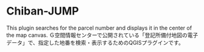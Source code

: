 # Chiban-JUMP
This plugin searches for the parcel number and displays it in the center of the map canvas. Ｇ空間情報センターで公開されている「登記所備付地図の電子データ」で、指定した地番を検索・表示するためのQGISプラグインです。
